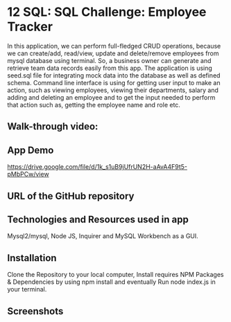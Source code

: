 # 12 SQL: SQL Challenge: Employee Tracker

In this application, we can perform full-fledged CRUD operations, because we can create/add, read/view, update and delete/remove employees from mysql database using terminal. So, a business owner can generate and retrieve team data records easily from this app. The application is using seed.sql file for integrating mock data into the database as well as defined schema. Command line interface is using for getting user input to make an action, such as viewing employees, viewing their departments, salary and adding and deleting an employee and to get the input needed to perform that action such as, getting the employee name and role etc. 

## Walk-through video:

## App Demo
https://drive.google.com/file/d/1k_s1uB9jUfrUN2H-aAvA4F9t5-pMbPCw/view


## URL of the GitHub repository


## Technologies and Resources used in app
Mysql2/mysql, Node JS, Inquirer and MySQL Workbench as a GUI. 

## Installation

Clone the Repository to your local computer, Install requires NPM Packages & Dependencies by using npm install and eventually Run node index.js in your terminal. 


## Screenshots